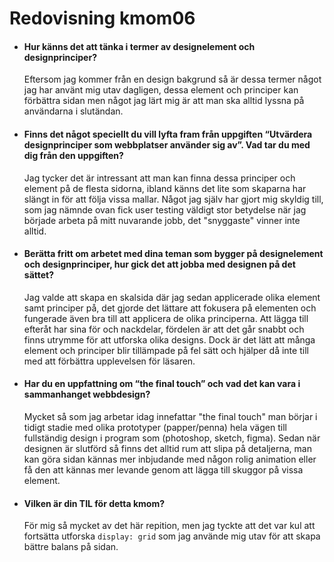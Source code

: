 ---
---
Redovisning kmom06
=========================

* #### Hur känns det att tänka i termer av designelement och designprinciper?
  Eftersom jag kommer från en design bakgrund så är dessa termer något jag har använt mig utav dagligen, dessa element och principer kan förbättra sidan men något jag lärt mig är att man ska alltid lyssna på användarna i slutändan.

* #### Finns det något speciellt du vill lyfta fram från uppgiften “Utvärdera designprinciper som webbplatser använder sig av”. Vad tar du med dig från den uppgiften?
  Jag tycker det är intressant att man kan finna dessa principer och element på de flesta sidorna, ibland känns det lite som skaparna har slängt in för att följa vissa mallar. Något jag själv har gjort mig skyldig till, som jag nämnde ovan fick user testing väldigt stor betydelse när jag började arbeta på mitt nuvarande jobb, det "snyggaste" vinner inte alltid.

* #### Berätta fritt om arbetet med dina teman som bygger på designelement och designprinciper, hur gick det att jobba med designen på det sättet?
  Jag valde att skapa en skalsida där jag sedan applicerade olika element samt principer på, det gjorde det lättare att fokusera på elementen och fungerade även bra till att applicera de olika principerna. Att lägga till efteråt har sina för och nackdelar, fördelen är att det går snabbt och finns utrymme för att utforska olika designs. Dock är det lätt att många element och principer blir tillämpade på fel sätt och hjälper då inte till med att förbättra upplevelsen för läsaren.

* #### Har du en uppfattning om “the final touch” och vad det kan vara i sammanhanget webbdesign?
  Mycket så som jag arbetar idag innefattar "the final touch" man börjar i tidigt stadie med olika prototyper (papper/penna) hela vägen till fullständig design i program som (photoshop, sketch, figma). Sedan när designen är slutförd så finns det alltid rum att slipa på detaljerna, man kan göra sidan kännas mer inbjudande med någon rolig animation eller få den att kännas mer levande genom att lägga till skuggor på vissa element. 

* #### Vilken är din TIL för detta kmom?
  För mig så mycket av det här repition, men jag tyckte att det var kul att fortsätta utforska `display: grid` som jag använde mig utav för att skapa bättre balans på sidan.
